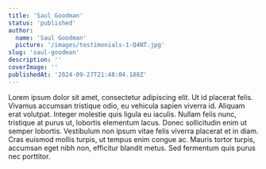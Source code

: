 ```yaml
---
title: 'Saul Goodman'
status: 'published'
author:
  name: 'Saul Goodman'
  picture: '/images/testimonials-1-Q4NT.jpg'
slug: 'saul-goodman'
description: ''
coverImage: ''
publishedAt: '2024-09-27T21:48:04.188Z'
---
```


Lorem ipsum dolor sit amet, consectetur adipiscing elit. Ut id placerat felis. Vivamus accumsan tristique odio, eu vehicula sapien viverra id. Aliquam erat volutpat. Integer molestie quis ligula eu iaculis. Nullam felis nunc, tristique at purus ut, lobortis elementum lacus. Donec sollicitudin enim ut semper lobortis. Vestibulum non ipsum vitae felis viverra placerat et in diam. Cras euismod mollis turpis, ut tempus enim congue ac. Mauris tortor turpis, accumsan eget nibh non, efficitur blandit metus. Sed fermentum quis purus nec porttitor.
